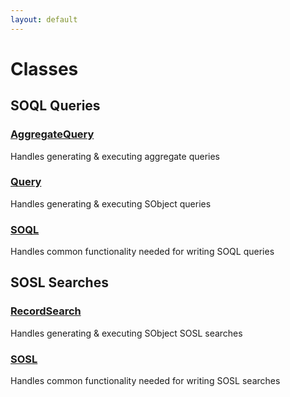 ```yaml
---
layout: default
---
```


# Classes

## SOQL Queries

### [AggregateQuery](./SOQL-Queries/AggregateQuery.md)

Handles generating & executing aggregate queries

### [Query](./SOQL-Queries/Query.md)

Handles generating & executing SObject queries

### [SOQL](./SOQL-Queries/SOQL.md)

Handles common functionality needed for writing SOQL queries

## SOSL Searches

### [RecordSearch](./SOSL-Searches/RecordSearch.md)

Handles generating & executing SObject SOSL searches

### [SOSL](./SOSL-Searches/SOSL.md)

Handles common functionality needed for writing SOSL searches
